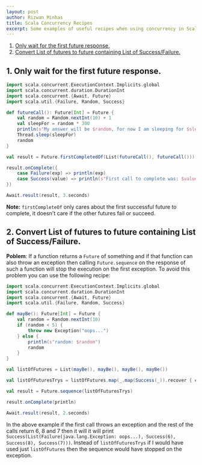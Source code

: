 ```yaml
---
layout: post
author: Rizwan Minhas
title: Scala Concurrency Recipes
excerpt: Some examples of useful recipes when using concurrency in Scala. 
---
```


1. [Only wait for the first future response.](#one)
2. [Convert List of futures to future containing List of Success/Failure.](#two)

<a name="one"></a>
## 1. Only wait for the first future response.

```Scala
import scala.concurrent.ExecutionContext.Implicits.global
import scala.concurrent.duration.DurationInt
import scala.concurrent.{Await, Future}
import scala.util.{Failure, Random, Success}

def futureCall(): Future[Int] = Future {
    val random = Random.nextInt(10) + 1
    val sleepFor = random * 300
    println(s"My answer will be $random, for now I am sleeping for $sleepFor milliseconds...")
    Thread.sleep(sleepFor)
    random
}

val result = Future.firstCompletedOf(List(futureCall(), futureCall()))

result.onComplete({
    case Failure(exp) => println(exp)
    case Success(value) => println(s"First call to complete was: $value")
})

Await.result(result, 3.seconds)

```

**Note:** `firstCompleteOf` only cares about the first successful future to complete, it doesn't care if the other futures fail or succeed.

<a name="two"></a>
## 2. Convert List of futures to future containing List of Success/Failure.

**Poblem**: If a function returns a `Future` of something and if that function can also throw an exception then calling `Future.sequence` on the response of such a function will stop the execution on the first exception. To avoid this problem you can use the following recipe:

```scala
import scala.concurrent.ExecutionContext.Implicits.global
import scala.concurrent.duration.DurationInt
import scala.concurrent.{Await, Future}
import scala.util.{Failure, Random, Success}

def mayBe(): Future[Int] = Future {
    val random = Random.nextInt(10)
    if (random < 5) {
        throw new Exception("oops...")
    } else {
        println(s"random: $random")
        random
    }
}

val listOfFutures = List(mayBe(), mayBe(), mayBe(), mayBe())

val listOfFuturesTrys = listOfFutures.map(_.map(Success(_)).recover { case e => Failure(e) })

val result = Future.sequence(listOfFuturesTrys)

result.onComplete(println)

Await.result(result, 2.seconds)
```

In the above example if the first call throws an exception and the rest of the calls return 6, 8 and 7 then it will it will print `Success(List(Failure(java.lang.Exception: oops...), Success(6), Success(8), Success(7)))`. Instead of `listOfFuturesTrys` if I would have used just `listOfFutures` then the sequence would have stopped on the exception.